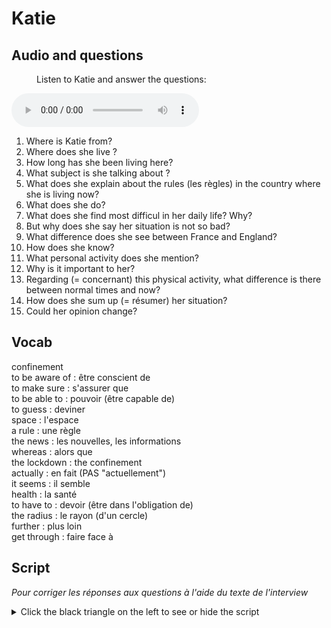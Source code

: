 # Katie

## Audio and questions

<figure>
  <figcaption>Listen to Katie and answer the questions:</figcaption></figure>
  <audio
        controls
        src="https://adecang.github.io/eng/audio-lingua/katie.mp3">
            Your browser does not support the
            <code>audio</code> element.
    </audio>

1. Where is Katie from?
2. Where does she live ?
3. How long has she been living here?
4. What subject is she talking about ?
5. What does she explain about the rules (les règles) in the country where she is living now?
6. What does she do?
7. What does she find most difficul in her daily life? Why?
8. But why does she say her situation is not so bad?
9. What difference does she see between France and England?
10. How does she know?
11. What personal activity does she mention?
12. Why is it important to her?
13. Regarding (= concernant) this physical activity, what difference is there between normal times and now?
14. How does she sum up (= résumer) her situation?
15. Could her opinion change?

## Vocab

confinement  
to be aware of : être conscient de  
to make sure : s'assurer que  
to be able to : pouvoir (être capable de)  
to guess : deviner  
space : l'espace  
a rule : une règle  
the news : les nouvelles, les informations  
whereas : alors que  
the lockdown : the confinement  
actually : en fait (PAS "actuellement")   
it seems : il semble  
health : la santé  
to have to : devoir (être dans l'obligation de)  
the radius : le rayon (d'un cercle)  
further : plus loin  
get through : faire face à 

## Script

*Pour corriger les réponses aux questions à l'aide du texte de l'interview*

<details>
<Summary>Click the black triangle on the left to see or hide the script</summary>
	<br/>Hi, my names's Katie, and I'm originally from Leeds, in Yorkshire, and I've been living in France now for nearly six years.
	<br/>So, the confinement, yes, it's different. Here in France obviously we need to have a piece of paper or we can now download it on our phones to have a reason to go out and so I think it does make you think about, do you really need to get that thing, do you really have to go out, and I think people are much more aware of being in close proximity to other people.
	<br/>(0:50) I think what I find most difficult is - I'm also a teacher so working and also making sure my own children are able to do their schoolwork - I feel quite sorry for them actually that they can't see their friends and they can't do their usual things that they would normally do, their activities and sports etc, but they're doing ok.
	<br/>(1:15)I guess for us confinement's not too bad in the sense that we have a nice big garden, we have lots of space so I don't feel as claustrophobic maybe as - I can imagine if you lived in a very small apartment and you'd got no outer space, it must feel even worse
	</br>(1:40) In contrast to my family back in England I think France is maybe a little bit stricter with the rules. I do see and watch the news in the UK and I see things from friends and family on social media and I - they are on lockdown but I don't feel like -it doesn't seem as strict actually as here in France and I still see people who keep going running for miles and miles whereas here in France you're only supposed to go within a one kilometer radius. I don't know if that means that we're taking it more seriously here or if there really is a difference but that's how it seems.
	<br/>(2:30) On another note, I do go running every few days, I feel it's important really to -for my mental health and just to have maybe half an hour on my own, just to get out. It's a bit different now because I'm having  to obviously run around town because we live in town. Normally I would like to go off to the woods or run much further. But I feel I do need it to - sometimes it justs help me get through the day or to feel like I'm being active and I'm not just sitting around in front of Netflix.
	<br/>(3:17) But this is four weeks into the lockdown and it's ok so far. It's the school holidays now so we might feel more relaxed for a few weeks but maybe if you ask me again in another four weeks I might be telling you a different story.
	<br/>(3:38)
</details>
